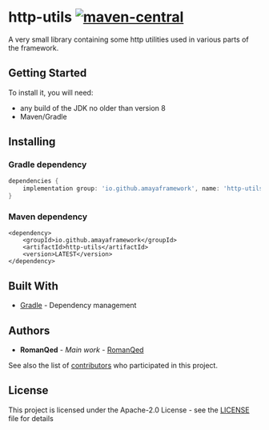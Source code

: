 # http-utils [![maven-central](https://img.shields.io/maven-central/v/io.github.amayaframework/http-utils?color=blue)](https://repo1.maven.org/maven2/io/github/amayaframework/http-utils/)
A very small library containing some http utilities used in various parts of the framework.

## Getting Started

To install it, you will need:

* any build of the JDK no older than version 8
* Maven/Gradle

## Installing

### Gradle dependency

```Groovy
dependencies {
    implementation group: 'io.github.amayaframework', name: 'http-utils', version: 'LATEST'
}
```

### Maven dependency

```
<dependency>
    <groupId>io.github.amayaframework</groupId>
    <artifactId>http-utils</artifactId>
    <version>LATEST</version>
</dependency>
```

## Built With

* [Gradle](https://gradle.org) - Dependency management

## Authors
* **RomanQed** - *Main work* - [RomanQed](https://github.com/RomanQed)

See also the list of [contributors](https://github.com/AmayaFramework/http-utils/contributors)
who participated in this project.

## License

This project is licensed under the Apache-2.0 License - see the [LICENSE](LICENSE) file for details